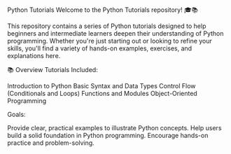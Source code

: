 Python Tutorials
Welcome to the Python Tutorials repository! 🎓📚

This repository contains a series of Python tutorials designed to help beginners and intermediate learners deepen their understanding of Python programming. Whether you're just starting out or looking to refine your skills, you'll find a variety of hands-on examples, exercises, and explanations here.

📚 Overview
Tutorials Included:

Introduction to Python
Basic Syntax and Data Types
Control Flow (Conditionals and Loops)
Functions and Modules
Object-Oriented Programming

Goals:

Provide clear, practical examples to illustrate Python concepts.
Help users build a solid foundation in Python programming.
Encourage hands-on practice and problem-solving.
